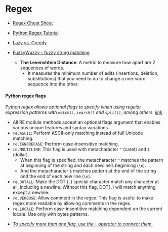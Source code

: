 # Regex

* [Regex Cheat Sheet](http://www.rexegg.com/regex-quickstart.html#ref)

* [Python Regex Tutorial](https://www.programiz.com/python-programming/regex)

  

* [Lazy vs. Greedy](https://stackoverflow.com/questions/2301285/what-do-lazy-and-greedy-mean-in-the-context-of-regular-expressions)

* [FuzzyWuzzy - fuzzy string matching](https://github.com/seatgeek/fuzzywuzzy)
  * __The Levenshtein Distance__: A metric to measure how apart are 2 sequences of words.
    * It measures the minimum number of edits (insertions, deletion, substitutions) that you need to do to change a one-word sequence into the other.



#### Python regex flags

*Python regex allows optional flags to specify when using regular expression patterns with `match()`, `search()` and `split()`, among others. [link](https://pynative.com/python-regex-flags/)*

* All RE module methods accept an optional flags argument that enables various unique features and syntax variations.
* `re.ASCII`: Perform ASCII-only matching instead of full Unicode matching.
* `re.IGNORECASE`: Perform case-insensitive matching.
* `re.MULTILINE`: This flag is used with metacharacter `^` (caret) and `$` (dollar).
  * When this flag is specified, the metacharacter `^` matches the pattern at beginning of the string and each newline’s beginning (`\n`). 
  * And the metacharacter `$` matches pattern at the end of the string and the end of each new line (`\n`).
* `re.DOTALL`: Make the DOT (`.`) special character match any character at all, including a newline. Without this flag, DOT(`.`) will match anything except a newline.
* `re.VERBOSE`: Allow comment in the regex. This flag is useful to make regex more readable by allowing comments in the regex.
* `re.LOCALE`: Perform case-insentitive matching dependent on the current locale. Use only with bytes patterns.

- *<u>To specify more than one flag, use the `|` operator to connect them.</u>*